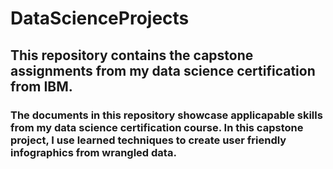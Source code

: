 # DataScienceProjects
## This repository contains the capstone assignments from my data science certification from IBM. 
### The documents in this repository showcase applicapable skills from my data science certification course. In this capstone project, I use learned techniques to create user friendly infographics from wrangled data.
